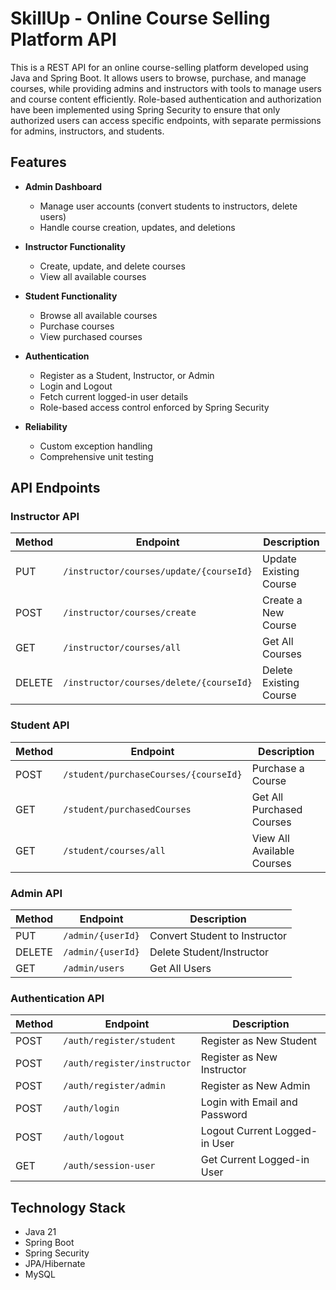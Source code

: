 # SkillUp - Online Course Selling Platform API

This is a REST API for an online course-selling platform developed using Java and Spring Boot. It allows users to browse, purchase, and manage courses, while providing admins and instructors with tools to manage users and course content efficiently. Role-based authentication and authorization have been implemented using Spring Security to ensure that only authorized users can access specific endpoints, with separate permissions for admins, instructors, and students.


## Features

- **Admin Dashboard**
  - Manage user accounts (convert students to instructors, delete users)
  - Handle course creation, updates, and deletions

- **Instructor Functionality**
  - Create, update, and delete courses
  - View all available courses

- **Student Functionality**
  - Browse all available courses
  - Purchase courses
  - View purchased courses

- **Authentication**
  - Register as a Student, Instructor, or Admin
  - Login and Logout
  - Fetch current logged-in user details
  - Role-based access control enforced by Spring Security

- **Reliability**
  - Custom exception handling
  - Comprehensive unit testing


## API Endpoints

### Instructor API
| Method | Endpoint | Description |
|--------|---------|-------------|
| PUT    | `/instructor/courses/update/{courseId}` | Update Existing Course |
| POST   | `/instructor/courses/create` | Create a New Course |
| GET    | `/instructor/courses/all` | Get All Courses |
| DELETE | `/instructor/courses/delete/{courseId}` | Delete Existing Course |

### Student API
| Method | Endpoint | Description |
|--------|---------|-------------|
| POST   | `/student/purchaseCourses/{courseId}` | Purchase a Course |
| GET    | `/student/purchasedCourses` | Get All Purchased Courses |
| GET    | `/student/courses/all` | View All Available Courses |

### Admin API
| Method | Endpoint | Description |
|--------|---------|-------------|
| PUT    | `/admin/{userId}` | Convert Student to Instructor |
| DELETE | `/admin/{userId}` | Delete Student/Instructor |
| GET    | `/admin/users` | Get All Users |

### Authentication API
| Method | Endpoint | Description |
|--------|---------|-------------|
| POST   | `/auth/register/student` | Register as New Student |
| POST   | `/auth/register/instructor` | Register as New Instructor |
| POST   | `/auth/register/admin` | Register as New Admin |
| POST   | `/auth/login` | Login with Email and Password |
| POST   | `/auth/logout` | Logout Current Logged-in User |
| GET    | `/auth/session-user` | Get Current Logged-in User |


## Technology Stack

- Java 21
- Spring Boot
- Spring Security
- JPA/Hibernate
- MySQL



